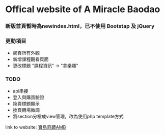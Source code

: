 # Offical website of A Miracle Baodao

### 新版首頁暫時為newindex.html，已不使用 Bootstap 及 jQuery

### 更動項目
* 網頁所有外觀
* 新增課程觀看頁面
* 更改標題 "課程資訊" -> "拿樂趣"

### TODO
* api串接
* 登入與購買驗證
* 換頁標題顯示
* 換頁轉場微調
* 將section分檔成view管理，改為使用php template方式

link to website: [寶島奇蹟AMB](http://baodao7.com)
